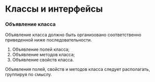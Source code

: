 # Классы и интерфейсы

### Объявление класса

Объявление класса должно быть организовано соответственно приведенной ниже последовательности.

1. Объявление полей класса;
2. Объявление методов класса;
3. Объявление свойств класса.

Объявления полей, свойств и методов класса следует располагать, группируя по смыслу.

